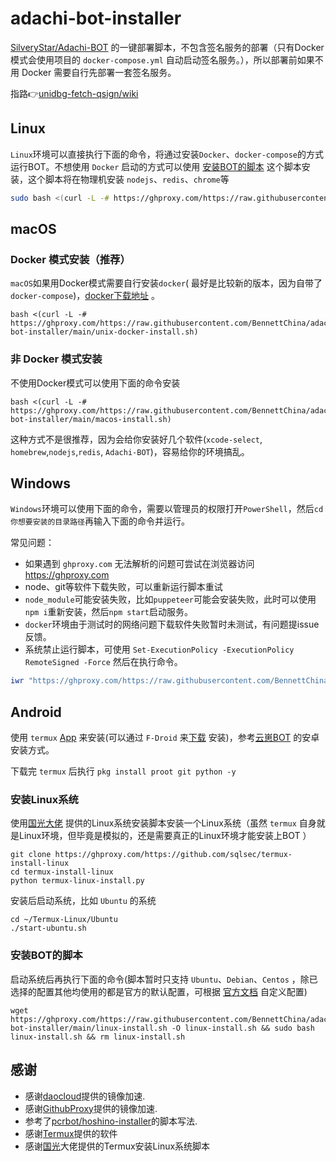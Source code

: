# adachi-bot-installer

[SilveryStar/Adachi-BOT](https://github.com/SilveryStar/Adachi-BOT)
的一键部署脚本，不包含签名服务的部署（只有Docker模式会使用项目的 `docker-compose.yml` 自动启动签名服务。），所以部署前如果不用
Docker 需要自行先部署一套签名服务。

指路👉[unidbg-fetch-qsign/wiki](https://github.com/fuqiuluo/unidbg-fetch-qsign/wiki)

## Linux

`Linux`环境可以直接执行下面的命令，将通过安装`Docker`、`docker-compose`的方式运行BOT。不想使用 `Docker`
启动的方式可以使用 [安装BOT的脚本](#安装BOT的脚本)
这个脚本安装，这个脚本将在物理机安装 `nodejs`、`redis`、`chrome`等

```sh
sudo bash <(curl -L -# https://ghproxy.com/https://raw.githubusercontent.com/BennettChina/adachi-bot-installer/main/unix-docker-install.sh)
```

## macOS

### Docker 模式安装（推荐）

`macOS`如果用Docker模式需要自行安装`docker`(
最好是比较新的版本，因为自带了`docker-compose`)，[docker下载地址](https://www.docker.com/get-started) 。

```shell
bash <(curl -L -# https://ghproxy.com/https://raw.githubusercontent.com/BennettChina/adachi-bot-installer/main/unix-docker-install.sh)
```

### 非 Docker 模式安装

不使用Docker模式可以使用下面的命令安装

```shell
bash <(curl -L -# https://ghproxy.com/https://raw.githubusercontent.com/BennettChina/adachi-bot-installer/main/macos-install.sh)
```

这种方式不是很推荐，因为会给你安装好几个软件(`xcode-select`, `homebrew`,`nodejs`,`redis`, `Adachi-BOT`)，容易给你的环境搞乱。

## Windows

`Windows`环境可以使用下面的命令，需要以管理员的权限打开`PowerShell`，然后`cd 你想要安装的目录路径`再输入下面的命令并运行。

常见问题：

- 如果遇到 `ghproxy.com` 无法解析的问题可尝试在浏览器访问 https://ghproxy.com
- node、git等软件下载失败，可以重新运行脚本重试
- `node_module`可能安装失败，比如`puppeteer`可能会安装失败，此时可以使用`npm i`重新安装，然后`npm start`启动服务。
- `docker`环境由于测试时的网络问题下载软件失败暂时未测试，有问题提issue反馈。
- 系统禁止运行脚本，可使用 `Set-ExecutionPolicy -ExecutionPolicy RemoteSigned -Force` 然后在执行命令。

```powershell
iwr "https://ghproxy.com/https://raw.githubusercontent.com/BennettChina/adachi-bot-installer/main/win-install.ps1" -O .\adachi_bot_install.ps1; .\adachi_bot_install.ps1; rm .\adachi_bot_install.ps1
```

## Android

使用 `termux` [App](https://github.com/termux/termux-app) 来安装(可以通过 `F-Droid`
来[下载](https://f-droid.org/en/packages/com.termux/) 安装)，参考[云崽BOT](https://github.com/Le-niao/Yunzai-Bot)
的安卓安装方式。

下载完 `termux` 后执行 `pkg install proot git python -y`

### 安装Linux系统

使用[国光大佬](https://github.com/sqlsec/termux-install-linux) 提供的Linux系统安装脚本安装一个Linux系统（虽然 `termux`
自身就是Linux环境，但毕竟是模拟的，还是需要真正的Linux环境才能安装上BOT ）

```shell
git clone https://ghproxy.com/https://github.com/sqlsec/termux-install-linux
cd termux-install-linux
python termux-linux-install.py
```

安装后启动系统，比如 `Ubuntu` 的系统

```shell
cd ~/Termux-Linux/Ubuntu
./start-ubuntu.sh
```

### 安装BOT的脚本

启动系统后再执行下面的命令(脚本暂时只支持 `Ubuntu`、`Debian`、`Centos`
，除已选择的配置其他均使用的都是官方的默认配置，可根据 [官方文档](https://docs.adachi.top/config/)
自定义配置)

```shell
wget https://ghproxy.com/https://raw.githubusercontent.com/BennettChina/adachi-bot-installer/main/linux-install.sh -O linux-install.sh && sudo bash linux-install.sh && rm linux-install.sh
```

## 感谢

- 感谢[daocloud](https://get.daocloud.io/#install-compose)提供的镜像加速.
- 感谢[GithubProxy](https://ghproxy.com/)提供的镜像加速.
- 参考了[pcrbot/hoshino-installer](https://github.com/pcrbot/hoshino-installer)的脚本写法.
- 感谢[Termux](https://github.com/termux/termux-app)提供的软件
- 感谢[国光](https://github.com/sqlsec/termux-install-linux)大佬提供的Termux安装Linux系统脚本

